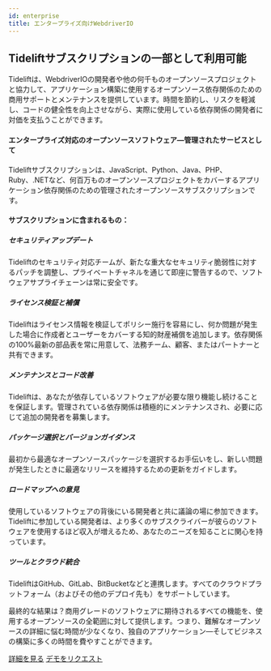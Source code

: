 ```yaml
---
id: enterprise
title: エンタープライズ向けWebdriverIO
---
```


## Tideliftサブスクリプションの一部として利用可能

Tideliftは、WebdriverIOの開発者や他の何千ものオープンソースプロジェクトと協力して、アプリケーション構築に使用するオープンソース依存関係のための商用サポートとメンテナンスを提供しています。時間を節約し、リスクを軽減し、コードの健全性を向上させながら、実際に使用している依存関係の開発者に対価を支払うことができます。

#### エンタープライズ対応のオープンソースソフトウェア—管理されたサービスとして
Tideliftサブスクリプションは、JavaScript、Python、Java、PHP、Ruby、.NETなど、何百万ものオープンソースプロジェクトをカバーするアプリケーション依存関係のための管理されたオープンソースサブスクリプションです。

#### サブスクリプションに含まれるもの：

##### セキュリティアップデート
Tideliftのセキュリティ対応チームが、新たな重大なセキュリティ脆弱性に対するパッチを調整し、プライベートチャネルを通じて即座に警告するので、ソフトウェアサプライチェーンは常に安全です。

##### ライセンス検証と補償
Tideliftはライセンス情報を検証してポリシー施行を容易にし、何か問題が発生した場合に作成者とユーザーをカバーする知的財産補償を追加します。依存関係の100%最新の部品表を常に用意して、法務チーム、顧客、またはパートナーと共有できます。

##### メンテナンスとコード改善
Tideliftは、あなたが依存しているソフトウェアが必要な限り機能し続けることを保証します。管理されている依存関係は積極的にメンテナンスされ、必要に応じて追加の開発者を募集します。

##### パッケージ選択とバージョンガイダンス
最初から最適なオープンソースパッケージを選択するお手伝いをし、新しい問題が発生したときに最適なリリースを維持するための更新をガイドします。

##### ロードマップへの意見
使用しているソフトウェアの背後にいる開発者と共に議論の場に参加できます。Tideliftに参加している開発者は、より多くのサブスクライバーが彼らのソフトウェアを使用するほど収入が増えるため、あなたのニーズを知ることに関心を持っています。

##### ツールとクラウド統合
TideliftはGitHub、GitLab、BitBucketなどと連携します。すべてのクラウドプラットフォーム（およびその他のデプロイ先も）をサポートしています。

最終的な結果は？商用グレードのソフトウェアに期待されるすべての機能を、使用するオープンソースの全範囲に対して提供します。つまり、難解なオープンソースの詳細に悩む時間が少なくなり、独自のアプリケーション—そしてビジネスの構築に多くの時間を費やすことができます。

<div class="learnmore">
    <a class="button" href="https://tidelift.com/subscription/pkg/npm-webdriverio?utm_source=npm-webdriverio&utm_medium=referral&utm_campaign=enterprise" target="_self">詳細を見る</a>
    <a class="button" href="https://tidelift.com/subscription/request-a-demo?utm_source=npm-webdriverio&utm_medium=referral&utm_campaign=enterprise" target="_self">デモをリクエスト</a>
</div>